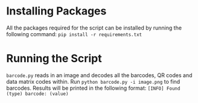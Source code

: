 # Installing Packages

All the packages required for the script can be installed by running the following command:
`pip install -r requirements.txt`

# Running the Script

`barcode.py` reads in an image and decodes all the barcodes, QR codes and data matrix codes within. 
Run `python barcode.py -i image.png` to find barcodes.
Results will be printed in the following format:
`[INFO] Found (type) barcode: (value)`